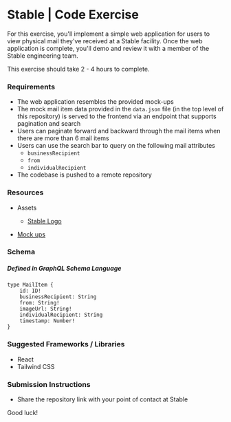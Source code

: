 # Stable | Code Exercise

For this exercise, you'll implement a simple web application for users to view physical mail they've received at a Stable facility. Once the web application is complete, you'll demo and review it with a member of the Stable engineering team.

This exercise should take 2 - 4 hours to complete. 

### Requirements
* The web application resembles the provided mock-ups
* The mock mail item data provided in the `data.json` file (in the top level of this repository) is served to the frontend via an endpoint that supports pagination and search
* Users can paginate forward and backward through the mail items when there are more than 6 mail items
* Users can use the search bar to query on the following mail attributes
  - `businessRecipient`
  - `from`
  - `individualRecipient`
* The codebase is pushed to a remote repository

### Resources
* Assets
	* [Stable Logo](https://s3-us-west-2.amazonaws.com/usestable.com-assets/logos/stable-logo.svg)


* [Mock ups](https://www.figma.com/file/gLBkzFfAl8DttHK0jvYTFK/Engineering-Exercise?node-id=0%3A1)

### Schema
##### Defined in GraphQL Schema Language
```
type MailItem {
	id: ID!
	businessRecipient: String
	from: String!
	imageUrl: String!
	individualRecipient: String
	timestamp: Number!
}
```

### Suggested Frameworks / Libraries
* React
* Tailwind CSS

### Submission Instructions
* Share the repository link with your point of contact at Stable

Good luck!
